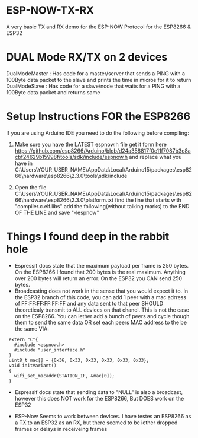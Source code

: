 # ESP-NOW-TX-RX
A very basic TX and RX demo for the ESP-NOW Protocol for the ESP8266 &amp; ESP32

# DUAL Mode RX/TX on 2 devices
DualModeMaster : Has code for a master/server that sends a PING with a 100Byte data packet to the slave and prints the time in micros for it to return
DualModeSlave : Has code for a slave/node that waits for a PING with a 100Byte data packet and returns same

# Setup Instructions FOR the ESP8266
If you are using Arduino IDE you need to do the following before compiling:
1. Make sure you have the LATEST espnow.h file get it form here https://github.com/esp8266/Arduino/blob/d24a358817f0c11f7087b3c8acbf24629b15998f/tools/sdk/include/espnow.h and replace what you have in 
C:\Users\YOUR_USER_NAME\AppData\Local\Arduino15\packages\esp8266\hardware\esp8266\2.3.0\tools\sdk\include

2. Open the file C:\Users\YOUR_USER_NAME\AppData\Local\Arduino15\packages\esp8266\hardware\esp8266\2.3.0\platform.txt
find the line that starts with "compiler.c.elf.libs" add the following(without talking marks) to the END OF THE LINE and save "-lespnow"

# Things I found deep in the rabbit hole
- Espressif docs state that the maximum payload per frame is 250 bytes. On the ESP8266 I found that 200 bytes is the real maximum. Anything over 200 bytes will return an error. On the ESP32 you CAN send 250 bytes. 
- Broadcasting does not work in the sense that you would expect it to. In the ESP32 branch of this code, you can add 1 peer with a mac adrress of FF:FF:FF:FF:FF:FF and any data sent to that peer SHOULD theoreticaly transmit to ALL devices on that chanel. This is not the case on the ESP8266. You can iether add a bunch of peers and cycle though them to send the same data OR set each peers MAC address to the be the same VIA:

```
 extern "C"{
   #include <espnow.h>
   #include "user_interface.h"
 }
 uint8_t mac[] = {0x36, 0x33, 0x33, 0x33, 0x33, 0x33};
 void initVariant()
 {
   wifi_set_macaddr(STATION_IF, &mac[0]);
 }
```
- Espressif docs state that sending data to "NULL" is also a broadcast, however this does NOT work for the ESP8266, But DOES work on the ESP32

- ESP-Now Seems to work between devices. I have testes an ESP8266 as a TX to an ESP32 as an RX, but there seemed to be iether dropped frames or delays in receiveing frames

